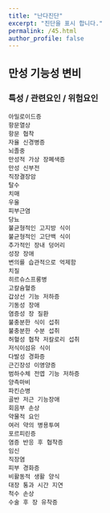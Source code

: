 ```yaml
---
title: "난다진단"
excerpt: "진단을 표시 합니다."
permalink: /45.html
author_profile: false
---
```

## 만성 기능성 변비




### 특성 / 관련요인 / 위험요인

>                
    
    
    아밀로이드증
    항문열상
    항문 협착
    자율 신경병증
    뇌졸중
    만성적 가상 장폐색증
    만성 신부전
    직장결장암
    탈수
    치매
    우울
    피부근염
    당뇨
    불균형적인 고지방 식이
    불균형적인 고단백 식이
    추가적인 장내 덩어리
    성장 장애
    변의를 습관적으로 억제함
    치질
    히르슈스프룽병
    고칼슘혈증
    갑상선 기능 저하증
    기동성 장애
    염증성 장 질환
    불충분한 식이 섭취
    불충분한 수분 섭취
    허혈성 협착 저칼로리 섭취
    저식이섬유 식이
    다발성 경화증
    근긴장성 이영양증
    범하수체 전엽 기능 저하증
    양측마비
    파킨슨병
    골반 저근 기능장애
    회음부 손상
    약물적 요인
    여러 약의 병용투여
    포르피린증
    염증 반응 후 협착증
    임신
    직장염
    피부 경화증
    비활동적 생활 양식
    대장 통과 시간 지연
    척수 손상
    수술 후 장 유착증

